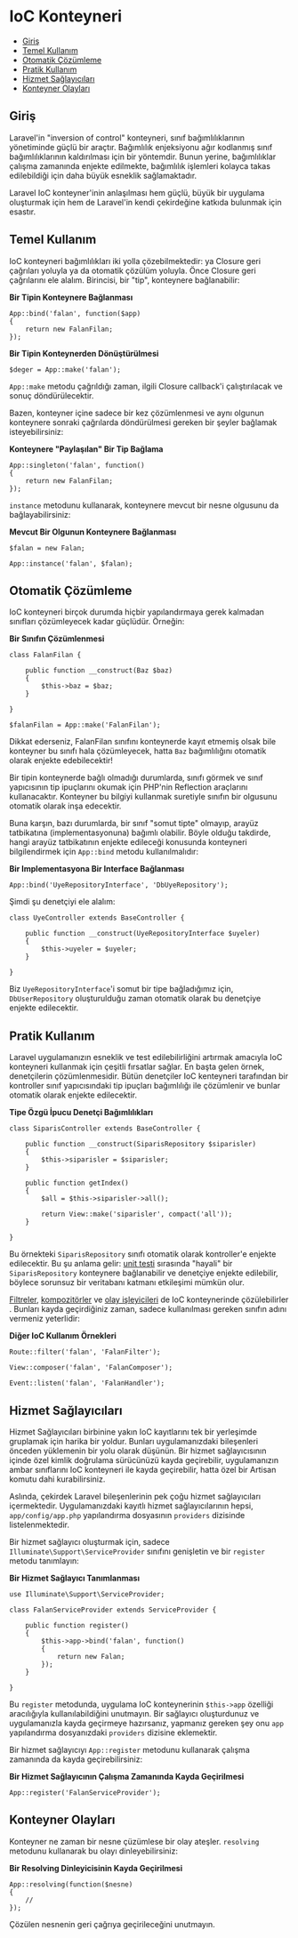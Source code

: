 # IoC Konteyneri

- [Giriş](#introduction)
- [Temel Kullanım](#basic-usage)
- [Otomatik Çözümleme](#automatic-resolution)
- [Pratik Kullanım](#practical-usage)
- [Hizmet Sağlayıcıları](#service-providers)
- [Konteyner Olayları](#container-events)

<a name="introduction"></a>
## Giriş

Laravel'in "inversion of control" konteyneri, sınıf bağımlılıklarının yönetiminde güçlü bir araçtır. Bağımlılık enjeksiyonu ağır kodlanmış sınıf bağımlılıklarının kaldırılması için bir yöntemdir. Bunun yerine, bağımlılıklar çalışma zamanında enjekte edilmekte, bağımlılık işlemleri kolayca takas edilebildiği için daha büyük esneklik sağlamaktadır.

Laravel IoC konteyner'inin anlaşılması hem güçlü, büyük bir uygulama oluşturmak için hem de Laravel'in kendi çekirdeğine katkıda bulunmak için esastır.

<a name="basic-usage"></a>
## Temel Kullanım

IoC konteyneri bağımlılıkları iki yolla çözebilmektedir: ya Closure geri çağrıları yoluyla ya da otomatik çözülüm yoluyla. Önce Closure geri çağrılarını ele alalım. Birincisi, bir "tip", konteynere bağlanabilir:

**Bir Tipin Konteynere Bağlanması**

	App::bind('falan', function($app)
	{
		return new FalanFilan;
	});

**Bir Tipin Konteynerden Dönüştürülmesi**

	$deger = App::make('falan');

`App::make` metodu çağrıldığı zaman, ilgili Closure callback'i çalıştırılacak ve sonuç döndürülecektir.

Bazen, konteyner içine sadece bir kez çözümlenmesi ve aynı olgunun konteynere sonraki çağrılarda döndürülmesi gereken bir şeyler bağlamak isteyebilirsiniz:

**Konteynere "Paylaşılan" Bir Tip Bağlama**

	App::singleton('falan', function()
	{
		return new FalanFilan;
	});

`instance` metodunu kullanarak, konteynere mevcut bir nesne olgusunu da bağlayabilirsiniz:

**Mevcut Bir Olgunun Konteynere Bağlanması**

	$falan = new Falan;

	App::instance('falan', $falan);

<a name="automatic-resolution"></a>
## Otomatik Çözümleme

IoC konteyneri birçok durumda hiçbir yapılandırmaya gerek kalmadan sınıfları çözümleyecek kadar güçlüdür. Örneğin:

**Bir Sınıfın Çözümlenmesi**

	class FalanFilan {

		public function __construct(Baz $baz)
		{
			$this->baz = $baz;
		}

	}

	$falanFilan = App::make('FalanFilan');

Dikkat ederseniz, FalanFilan sınıfını konteynerde kayıt etmemiş olsak bile konteyner bu sınıfı hala çözümleyecek, hatta `Baz` bağımlılığını otomatik olarak enjekte edebilecektir!

Bir tipin konteynerde bağlı olmadığı durumlarda, sınıfı görmek ve sınıf yapıcısının tip ipuçlarını okumak için PHP'nin Reflection araçlarını kullanacaktır. Konteyner bu bilgiyi kullanmak suretiyle sınıfın bir olgusunu otomatik olarak inşa edecektir.

Buna karşın, bazı durumlarda, bir sınıf "somut tipte" olmayıp, arayüz tatbikatına (implementasyonuna) bağımlı olabilir. Böyle olduğu takdirde, hangi arayüz tatbikatının enjekte edileceği konusunda konteyneri bilgilendirmek için `App::bind` metodu kullanılmalıdır:

**Bir Implementasyona Bir Interface Bağlanması**

	App::bind('UyeRepositoryInterface', 'DbUyeRepository');

Şimdi şu denetçiyi ele alalım:

	class UyeController extends BaseController {

		public function __construct(UyeRepositoryInterface $uyeler)
		{
			$this->uyeler = $uyeler;
		}

	}

Biz `UyeRepositoryInterface`'i somut bir tipe bağladığımız için, `DbUserRepository` oluşturulduğu zaman otomatik olarak bu denetçiye enjekte edilecektir.

<a name="practical-usage"></a>
## Pratik Kullanım

Laravel uygulamanızın esneklik ve test edilebilirliğini artırmak amacıyla IoC konteyneri kullanmak için çeşitli fırsatlar sağlar. En başta gelen örnek, denetçilerin çözümlenmesidir. Bütün denetçiler IoC kenteyneri tarafından bir kontroller sınıf yapıcısındaki tip ipuçları bağımlılığı ile çözümlenir ve bunlar otomatik olarak enjekte edilecektir.

**Tipe Özgü İpucu Denetçi Bağımlılıkları**

	class SiparisController extends BaseController {

		public function __construct(SiparisRepository $siparisler)
		{
			$this->siparisler = $siparisler;
		}

		public function getIndex()
		{
			$all = $this->siparisler->all();

			return View::make('siparisler', compact('all'));
		}

	}

Bu örnekteki `SiparisRepository` sınıfı otomatik olarak kontroller'e enjekte edilecektir. Bu şu anlama gelir: [unit testi](/docs/testing) sırasında "hayali" bir `SiparisRepository` konteynere bağlanabilir ve denetçiye enjekte edilebilir, böylece sorunsuz bir veritabanı katmanı etkileşimi mümkün olur.

[Filtreler](/docs/routing#route-filters), [kompozitörler](/docs/responses#view-composers) ve [olay işleyicileri](/docs/events#using-classes-as-listeners) de IoC konteynerinde çözülebilirler . Bunları kayda geçirdiğiniz zaman, sadece kullanılması gereken sınıfın adını vermeniz yeterlidir:

**Diğer IoC Kullanım Örnekleri**

	Route::filter('falan', 'FalanFilter');

	View::composer('falan', 'FalanComposer');

	Event::listen('falan', 'FalanHandler');

<a name="service-providers"></a>
## Hizmet Sağlayıcıları

Hizmet Sağlayıcıları birbinine yakın IoC kayıtlarını tek bir yerleşimde gruplamak için harika bir yoldur. Bunları uygulamanızdaki bileşenleri önceden yüklemenin bir yolu olarak düşünün. Bir hizmet sağlayıcısının içinde özel kimlik doğrulama sürücünüzü kayda geçirebilir, uygulamanızın ambar sınıflarını IoC konteyneri ile kayda geçirebilir, hatta özel bir Artisan komutu dahi kurabilirsiniz.

Aslında, çekirdek Laravel bileşenlerinin pek çoğu hizmet sağlayıcıları içermektedir. Uygulamanızdaki kayıtlı hizmet sağlayıcılarının hepsi, `app/config/app.php` yapılandırma dosyasının `providers` dizisinde listelenmektedir.

Bir hizmet sağlayıcı oluşturmak için, sadece `Illuminate\Support\ServiceProvider` sınıfını genişletin ve bir `register` metodu tanımlayın:

**Bir Hizmet Sağlayıcı Tanımlanması**

	use Illuminate\Support\ServiceProvider;

	class FalanServiceProvider extends ServiceProvider {

		public function register()
		{
			$this->app->bind('falan', function()
			{
				return new Falan;
			});
		}

	}

Bu `register` metodunda, uygulama IoC konteynerinin `$this->app` özelliği aracılığıyla kullanılabildiğini unutmayın. Bir sağlayıcı oluşturdunuz ve uygulamanızla kayda geçirmeye hazırsanız, yapmanız gereken şey onu `app` yapılandırma dosyanızdaki `providers` dizisine eklemektir.

Bir hizmet sağlayıcıyı `App::register` metodunu kullanarak çalışma zamanında da kayda geçirebilirsiniz:

**Bir Hizmet Sağlayıcının Çalışma Zamanında Kayda Geçirilmesi**

	App::register('FalanServiceProvider');

<a name="container-events"></a>
## Konteyner Olayları

Konteyner ne zaman bir nesne çüzümlese bir olay ateşler. `resolving` metodunu kullanarak bu olayı dinleyebilirsiniz:

**Bir Resolving Dinleyicisinin Kayda Geçirilmesi**

	App::resolving(function($nesne)
	{
		//
	});

Çözülen nesnenin geri çağrıya geçirileceğini unutmayın.